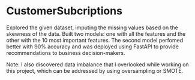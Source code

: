 # CustomerSubcriptions
Explored the given dataset, imputing the missing values based on the skewness of the data.
Built two models: one with all the features and the other with the 10 most important features. The second model perfomed better with 90% accuracy and was deployed using FastAPI to provide recommendations to business decision-makers.

Note: I also discovered data imbalance that I overlooked while working on this project, which can be addressed by using oversampling or SMOTE.
